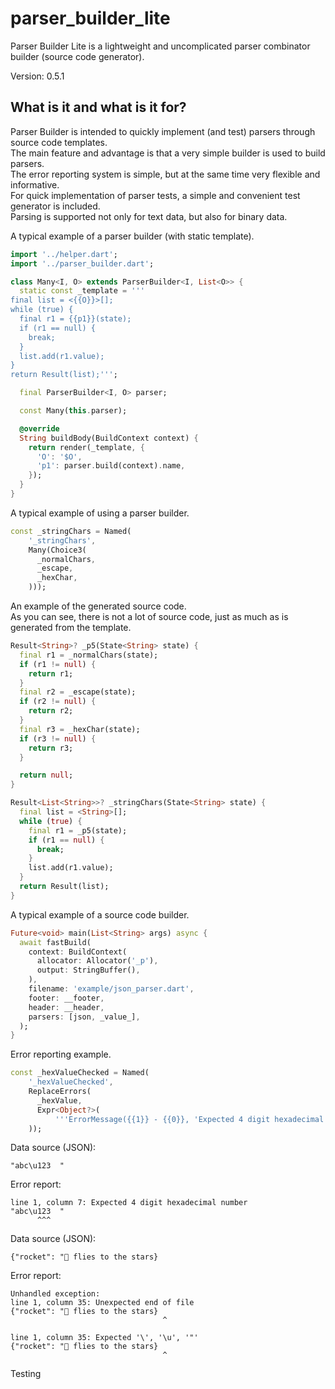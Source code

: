 # parser_builder_lite

Parser Builder Lite is a lightweight and uncomplicated parser combinator builder (source code generator).

Version: 0.5.1

## What is it and what is it for?

Parser Builder is intended to quickly implement (and test) parsers through source code templates.  
The main feature and advantage is that a very simple builder is used to build parsers.  
The error reporting system is simple, but at the same time very flexible and informative.  
For quick implementation of parser tests, a simple and convenient test generator is included.  
Parsing is supported not only for text data, but also for binary data.  

A typical example of a parser builder (with static template).

```dart
import '../helper.dart';
import '../parser_builder.dart';

class Many<I, O> extends ParserBuilder<I, List<O>> {
  static const _template = '''
final list = <{{O}}>[];
while (true) {
  final r1 = {{p1}}(state);
  if (r1 == null) {
    break;
  }
  list.add(r1.value);
}
return Result(list);''';

  final ParserBuilder<I, O> parser;

  const Many(this.parser);

  @override
  String buildBody(BuildContext context) {
    return render(_template, {
      'O': '$O',
      'p1': parser.build(context).name,
    });
  }
}

```

A typical example of using a parser builder.

```dart
const _stringChars = Named(
    '_stringChars',
    Many(Choice3(
      _normalChars,
      _escape,
      _hexChar,
    )));

```

An example of the generated source code.  
As you can see, there is not a lot of source code, just as much as is generated from the template.

```dart
Result<String>? _p5(State<String> state) {
  final r1 = _normalChars(state);
  if (r1 != null) {
    return r1;
  }
  final r2 = _escape(state);
  if (r2 != null) {
    return r2;
  }
  final r3 = _hexChar(state);
  if (r3 != null) {
    return r3;
  }

  return null;
}

Result<List<String>>? _stringChars(State<String> state) {
  final list = <String>[];
  while (true) {
    final r1 = _p5(state);
    if (r1 == null) {
      break;
    }
    list.add(r1.value);
  }
  return Result(list);
}

```

A typical example of a source code builder.

```dart
Future<void> main(List<String> args) async {
  await fastBuild(
    context: BuildContext(
      allocator: Allocator('_p'),
      output: StringBuffer(),
    ),
    filename: 'example/json_parser.dart',
    footer: __footer,
    header: __header,
    parsers: [json, _value_],
  );
}

```

Error reporting example.  

```dart
const _hexValueChecked = Named(
    '_hexValueChecked',
    ReplaceErrors(
      _hexValue,
      Expr<Object?>(
          '''ErrorMessage({{1}} - {{0}}, 'Expected 4 digit hexadecimal number')'''),
    ));
```

Data source (JSON):  

```
"abc\u123  "
```

Error report:  

```
line 1, column 7: Expected 4 digit hexadecimal number
"abc\u123  "
      ^^^
```

Data source (JSON):  

```
{"rocket": "🚀 flies to the stars}
```

Error report:  

```
Unhandled exception:
line 1, column 35: Unexpected end of file
{"rocket": "🚀 flies to the stars}
                                  ^

line 1, column 35: Expected '\', '\u', '"'
{"rocket": "🚀 flies to the stars}
                                  ^
```

Testing

